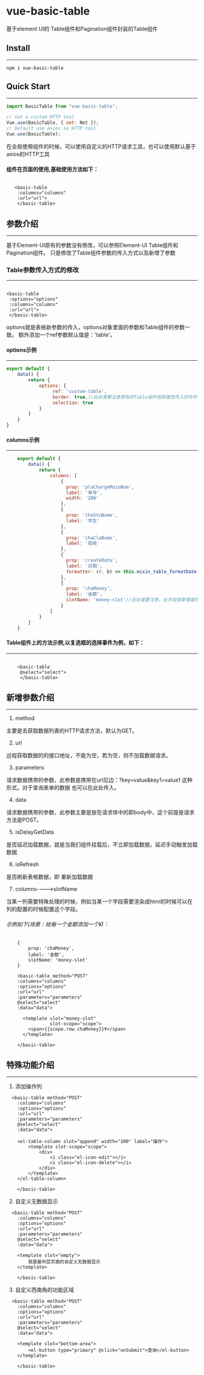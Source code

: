 ﻿# vue-basic-table
基于element UI的 Table组件和Pagination组件封装的Table组件

## Install
***
`npm i vue-basic-table`

## Quick Start
***
```javascript
import BasicTable from "vue-basic-table";

// set a custom HTTP tool
Vue.use(BasicTable, { net: Net });
// Default use axios as HTTP tool
Vue.use(BasicTable);
```
在全局使用组件的时候，可以使用自定义的HTTP请求工具，也可以使用默认基于axios的HTTP工具

#### 组件在页面的使用,基础使用方法如下：
```vue

   <basic-table
    :columns="columns"
    :url="url">
    </basic-table>

```
## 参数介绍
***
基于Element-UI原有的参数没有修改，可以参照Element-UI Table组件和Pagination组件。
只是修改了Table组件参数的传入方式以及新增了参数

### Table参数传入方式的修改
***
```vue

<basic-table
 :options="options"
 :columns="columns"
 :url="url">
 </basic-table>

```
options就是表格新参数的传入，options对象里面的参数和Table组件的参数一致。
额外添加一个ref参数默认值是：'table'。

#### options示例
***
```javascript
export default {
    data() {
        return {
            options: {
                 ref: 'custom-table',
                 border: true,//此处需要注意原有的Table组件按照属性传入的布尔值这里都需要传入对应的值
                 selection: true
            }
        }
    }
}
```
#### columns示例
***
```javascript
    export default {
        data() {
            return {
                columns: [
                    {
                      prop: 'plaChargeMainNum',
                      label: '单号',
                      width: '200'
                    },
                    {
                      prop: 'chaStuName',
                      label: '学生'
                    },
                    {
                      prop: 'chaClaName',
                      label: '班级'
                    },
                    {
                      prop: 'createDate',
                      label: '日期',
                      formatter: (r, b) => this.mixin_table_formatDate(r, '-')
                    },
                    {
                      prop: 'chaMoney',
                      label: '金额',
                      slotName: 'money-slot'//此处需要注意，此字段是新增属性，后边做详细解释
                    }
                ]
            }
        }
    }
```

#### Table组件上的方法示例,以复选框的选择事件为例，如下：
***
```vue

    <basic-table
     @select="select">
     </basic-table>

```

## 新增参数介绍
***
1. method

主要是去获取数据列表的HTTP请求方法，默认为GET。

2. url

远程获取数据的的接口地址，不能为空，若为空，则不加载数据请求。

3. parameters

请求数据携带的参数，此参数是携带在url后边：?key=value&key1=value1 这种形式。对于查询表单的数据
也可以在此处传入。

4. data

请求数据携带的参数，此参数主要是放在请求体中的即body中，这个前提是请求方法是POST。

5. isDelayGetData

是否延迟加载数据，就是当我们组件挂载后，不立即加载数据，延迟手动触发加载数据

6. isRefresh

是否刷新表格数据，即 重新加载数据

7. columns---->slotName

当某一列需要特殊处理的时候，例如当某一个字段需要渲染成html的时候可以在列的配置的时候配置这个字段。

###### 示例如下(场景：给每一个金额添加一个¥)：

```javacript
    {
        prop: 'chaMoney',
        label: '金额',
        slotName: 'money-slot'
    }
```
```vue
    <basic-table method="POST"
    :columns="columns"
    :options="options"
    :url="url"
    :parameters="parameters"
    @select="select"
    :data="data">

      <template slot="money-slot"
                slot-scope="scope">
        <span>{{scope.row.chaMoney}}¥</span>
      </template>

    </basic-table>
```

## 特殊功能介绍
***
1. 添加操作列

```vue
  <basic-table method="POST"
    :columns="columns"
    :options="options"
    :url="url"
    :parameters="parameters"
    @select="select"
    :data="data">

    <el-table-column slot="append" width="100" label="操作">
        <template slot-scope="scope">
            <div>
                <i class="el-icon-edit"></i>
                <i class="el-icon-delete"></i>
            </div>
        </template>
    </el-table-column>

    </basic-table>
```

2. 自定义无数据显示

```vue
  <basic-table method="POST"
    :columns="columns"
    :options="options"
    :url="url"
    :parameters="parameters"
    @select="select"
    :data="data">

    <template slot="empty">
        我是最外层页面的自定义无数据显示
    </template>

    </basic-table>
```

3. 自定义西南角的功能区域

```vue
  <basic-table method="POST"
    :columns="columns"
    :options="options"
    :url="url"
    :parameters="parameters"
    @select="select"
    :data="data">

    <template slot="bottom-area">
        <el-button type="primary" @click="onSubmit">查询</el-button>
    </template>

    </basic-table>
```

